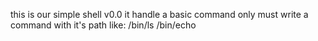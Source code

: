 this is our simple shell v0.0
it handle a basic command only
must write a command with it's path
like:
/bin/ls
/bin/echo
